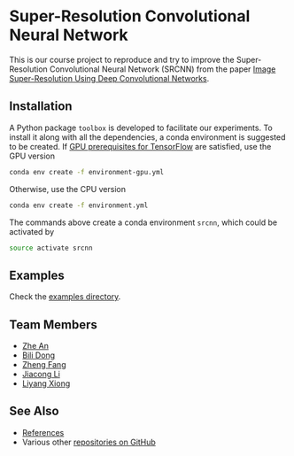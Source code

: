 # Super-Resolution Convolutional Neural Network

This is our course project to reproduce and try to improve the Super-Resolution Convolutional Neural Network (SRCNN) from the paper [Image Super-Resolution Using Deep Convolutional Networks](https://arxiv.org/abs/1501.00092).

## Installation

A Python package `toolbox` is developed to facilitate our experiments. To install it along with all the dependencies, a conda environment is suggested to be created. If [GPU prerequisites for TensorFlow](https://www.tensorflow.org/install/install_sources#optional_install_tensorflow_for_gpu_prerequisites) are satisfied, use the GPU version

```bash
conda env create -f environment-gpu.yml
```

Otherwise, use the CPU version

```bash
conda env create -f environment.yml
```

The commands above create a conda environment `srcnn`, which could be activated by

```bash
source activate srcnn
```

## Examples

Check the [examples directory](examples).

## Team Members

* [Zhe An](https://github.com/JasonAn)
* [Bili Dong](https://github.com/qobilidop)
* [Zheng Fang](https://github.com/Catus61)
* [Jiacong Li](https://github.com/jiacong1990)
* [Liyang Xiong](https://github.com/xiongliyang219)

## See Also

* [References](https://github.com/qobilidop/srcnn/wiki/References)
* Various other [repositories on GitHub](https://github.com/search?utf8=%E2%9C%93&q=srcnn)

